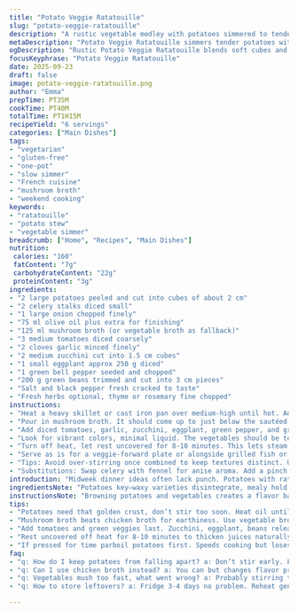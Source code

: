 ```yaml
---
title: "Potato Veggie Ratatouille"
slug: "potato-veggie-ratatouille"
description: "A rustic vegetable medley with potatoes simmered to tender. Combines celery, onion sautéed crisp-tender in olive oil. Swaps chicken broth for rich mushroom broth for earthiness. Tomatoes, zucchini, eggplant, green pepper, and green beans folded in. Slow simmer until vegetables hold slight bite, not mush. Olive oil drizzle at finish brightens and glosses. Hearty enough on its own, yet a solid base beside fish or spicy sausages. No gluten, nuts, dairy, eggs; fits many diets. Familiar ratatouille flavors with starchy comfort from spuds. Textural interplay key—potatoes soft but intact, veggies al dente. A weekend dish to nibble through, teasing out aromas, colors."
metaDescription: "Potato Veggie Ratatouille simmers tender potatoes with fresh zucchini, eggplant, green beans, and earthy mushroom broth. Olive oil finish lifts flavors."
ogDescription: "Rustic Potato Veggie Ratatouille blends soft cubes and crisp veggies, slow-simmered in mushroom broth. Olive oil drizzle brightens every bite."
focusKeyphrase: "Potato Veggie Ratatouille"
date: 2025-09-23
draft: false
image: potato-veggie-ratatouille.png
author: "Emma"
prepTime: PT35M
cookTime: PT40M
totalTime: PT1H15M
recipeYield: "6 servings"
categories: ["Main Dishes"]
tags:
- "vegetarian"
- "gluten-free"
- "one-pot"
- "slow simmer"
- "French cuisine"
- "mushroom broth"
- "weekend cooking"
keywords:
- "ratatouille"
- "potato stew"
- "vegetable simmer"
breadcrumb: ["Home", "Recipes", "Main Dishes"]
nutrition: 
 calories: "160"
 fatContent: "7g"
 carbohydrateContent: "22g"
 proteinContent: "3g"
ingredients:
- "2 large potatoes peeled and cut into cubes of about 2 cm"
- "2 celery stalks diced small"
- "1 large onion chopped finely"
- "75 ml olive oil plus extra for finishing"
- "125 ml mushroom broth (or vegetable broth as fallback)"
- "3 medium tomatoes diced coarsely"
- "2 cloves garlic minced finely"
- "2 medium zucchini cut into 1.5 cm cubes"
- "1 small eggplant approx 250 g diced"
- "1 green bell pepper seeded and chopped"
- "200 g green beans trimmed and cut into 3 cm pieces"
- "Salt and black pepper fresh cracked to taste"
- "Fresh herbs optional, thyme or rosemary fine chopped"
instructions:
- "Heat a heavy skillet or cast iron pan over medium-high until hot. Add olive oil, swirling to coat bottom. Toss in potatoes, celery, and onion together. Let them sit without stirring for 3-4 minutes to get a golden hue before stirring gently. The smell of caramelizing onion and celery hits first, that gentle sizzle popping under the lid."
- "Pour in mushroom broth. It should come up to just below the sautéed veggies level, enough to offer steam but not drown. Cover immediately, reduce heat to medium. Let simmer for about 12 minutes until potatoes begin to feel tender through but not falling apart. You want a slight resistance when poking with fork. If broth reduces too fast, add splash hot water—never cold, or temperature drops."
- "Add diced tomatoes, garlic, zucchini, eggplant, green pepper, and green beans. Season with salt and pepper now but cautiously. Herbs go here if using. Stir once to combine but gently to keep potato cubes intact. Cover again, lower heat to medium-low. Cook for 22-25 minutes. Peeking once midway to stir carefully with wooden spoon, lifting from bottom to prevent sticking."
- "Look for vibrant colors, minimal liquid. The vegetables should be tender but with bite—‘al dente’ for the veggies means zucchini not turning to mush, green beans crisp retentive. Tomatoes break down slightly, binding flavors. Eggplant softens and soaks up juices. Aroma grows deeper, earthy with a touch of sweetness."
- "Turn off heat, let rest uncovered for 8-10 minutes. This lets steam escape, thickens the juices naturally. Drizzle a good amount of olive oil over top before serving. It adds freshness and gloss—don’t skip this step; it lifts the whole pot."
- "Serve as is for a veggie-forward plate or alongside grilled fish or spicy sausages if you want protein. Leftovers taste better next day when flavors merge more. If too thick on reheating, splash broth or water to loosen. For vegan swap, always pick mushroom broth over chicken to keep earth tones coherent."
- "Tips: Avoid over-stirring once combined to keep textures distinct. Use a sharp knife for clean cubes to ensure even cooking. Patience in browning initial veggies creates complex base flavors. If pressed for time, parboil potatoes first but lose some caramelization magic."
- "Substitutions: Swap celery with fennel for anise aroma. Add a pinch chili flakes while cooking if you like heat. Bell pepper can be red or yellow for sweeter notes. Frozen green beans work but add at last minute to prevent sogginess."
introduction: "Midweek dinner ideas often lack punch. Potatoes with ratatouille? Surprisingly satisfying. The starch grounds the medley while vegetables introduce complexity in color and shape. Softer yet firm—texture is the real stage here. I’ve learned not to rush the browning of the base. That first golden moment lets aromas pop and colors deepen before broth and veggies join. Mushrooms in the broth gave the stew a richer body than plain veggie stock; worth it for that earthy note. The adjust-as-you-go timing, the peek and poke, are crucial. Overcook and it’s mush heaven—no thanks. Under-seasoned and flavor’s bland. There’s charm in letting olive oil finish the dish, a gleam on all those cubes. Family favorites evolve from tossing in new spins like swapping celery for fennel here. The slow simmer builds layers—the potatoes soak up juices but don’t fall apart, balancing soft and snap."
ingredientsNote: "Potatoes key—waxy varieties disintegrate, mealy hold shape, choose firm but not too dense. Celery adds crunch and a slightly bitter edge; swap for fennel if fennel fan. Whole peeled tomatoes versus fresh diced gives different texture—fresh dicing keeps brightness. Broth choice shifts profile: mushroom broth deepens earthiness but vegetable broth lighter, chicken broth richer but less veggie-pure. Olive oil quality shines at finishing, use a good fruity one if you can. Garlic minced fine, adds aroma without harshness. Green beans firm-when-fresh; if frozen, toss in last five minutes to keep texture. Use a heavy pan—thin pans promote burning or uneven cooking. Salt incrementally; flavors condense in slow cooking. Herbs optional but thyme or rosemary lift the base notes without overwhelming."
instructionsNote: "Browning potatoes and vegetables creates a flavor base that you can't mimic by just boiling. The high heat caramelizes natural sugars, turning bland into deep sweet and savory layers. Covering traps steam but watch liquid levels; too much and you’ll steam, not sauté. Timing here is horizon line, not hard rule—look and feel for potato’s tenderness and veggie’s bite. Stir as few times as possible to avoid breaking potatoes; use a gentle folding motion. Adding tomatoes and greens later protects their textures. Resting uncovered at end evaporates excess moisture; skimping this step leads to watery ragout. Finishing with olive oil brightens the whole pot, balancing earthiness with fruity notes and slick mouthfeel. This method works for many one-pot vegetable dishes; practice sensing the moment when potatoes give but hold. Adapt well to different veggies or broths; adjust cooking times slightly. Watch for color, texture cues rather than the clock;"
tips:
- "Potatoes need that golden crust, don’t stir too soon. Heat oil until it shimmers then toss in cubes. Sit 3-4 minutes till crisp edges form. Smell caramelizing celery and onion is your cue. If you stir too early, no crust, more mush. Patience here builds base flavors and texture layers."
- "Mushroom broth beats chicken broth for earthiness. Use vegetable broth if mushroom not available but less depth. Fill pan to just below veggie level, no drowning. Steam trapped by lid cooks potatoes through evenly, moisture controlled to keep firm. Hot water splash saves early drying, never cold or shock stops cooking."
- "Add tomatoes and green veggies last. Zucchini, eggplant, beans release water fast, making stew soggy if too early. Stir once gently to keep potato cubes intact. Herbs like thyme or rosemary add subtle background notes but don’t overpower. Salt cautiously at this stage, flavors intensify as it cooks down."
- "Rest uncovered off heat for 8-10 minutes to thicken juices naturally. Skip this, you get watery mess. Steam escaping lets liquid reduce without extra simmering. Olive oil drizzle on top brightens and glazes, gives slight slick mouthfeel. Use fruity olive oil from bottle to lift flavors when plating."
- "If pressed for time parboil potatoes first. Speeds cooking but loses that caramelized sweetness from browning in pan. Swap celery with fennel to add subtle anise aroma. Frozen green beans okay only if tossed last 5 minutes; otherwise turn mushy. Chili flakes optional for heat, add early to bloom flavor."
faq:
- "q: How do I keep potatoes from falling apart? a: Don’t stir early. Let them brown first for crust. Tender but firm is key. Mash comes if over stirred or overcooked. Use firm, mealy potatoes not waxy. Parboiling speeds but sacrifices caramelization."
- "q: Can I use chicken broth instead? a: You can but changes flavor profile. Mushroom broth is earthy, deeper. Chicken adds richness but less veggie purity. Vegetable broth lighter but less complex. Use mushroom if possible for balance, else vegetable safer for vegan."
- "q: Vegetables mush too fast, what went wrong? a: Probably stirring too much or cooking on high heat. Lid traps moisture; excess liquid steams veggies to mush. Add tomatoes and soft veggies later, keep gentle fold motion to keep cubes intact."
- "q: How to store leftovers? a: Fridge 3-4 days no problem. Reheat gently to avoid mush, add splash broth if thick. Freeze okay but texture changes, especially potatoes soften more. Let cool before sealing, reheat covered to trap moisture."

---
```

